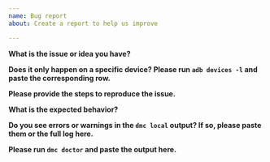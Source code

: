 ```yaml
---
name: Bug report
about: Create a report to help us improve

---
```


<!-- *Before creating an issue please make sure you are using the latest version of dmc.* -->

**What is the issue or idea you have?**

**Does it only happen on a specific device? Please run `adb devices -l` and paste the corresponding row.**

**Please provide the steps to reproduce the issue.**

**What is the expected behavior?**

**Do you see errors or warnings in the `dmc local` output? If so, please paste them or the full log here.**

**Please run `dmc doctor` and paste the output here.**

<!-- Love Opendmc? Please consider supporting our collective:
	👉  https://opencollective.com/opendmc/donate -->

